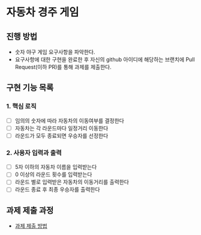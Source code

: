 # 자동차 경주 게임
## 진행 방법
* 숫자 야구 게임 요구사항을 파악한다.
* 요구사항에 대한 구현을 완료한 후 자신의 github 아이디에 해당하는 브랜치에 Pull Request(이하 PR)를 통해 과제를 제출한다.

## 구현 기능 목록

### 1. 핵심 로직
- [ ] 임의의 숫자에 따라 자동차의 이동여부를 결정한다
- [ ] 자동차는 각 라운드마다 일정거리 이동한다
- [ ] 라운드가 모두 종료되면 우승자를 선정한다

### 2. 사용자 입력과 출력
- [ ] 5자 이하의 자동차 이름을 입력받는다
- [ ] 0 이상의 라운드 횟수를 입력받는다
- [ ] 라운드 별로 입력받은 자동차의 이동거리를 출력한다
- [ ] 라운드 종료 후 최종 우승자를 출력한다

## 과제 제출 과정
* [과제 제출 방법](https://github.com/next-step/nextstep-docs/tree/master/precourse)
